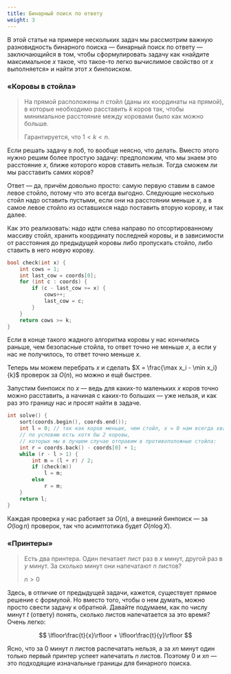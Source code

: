```yaml
---
title: Бинарный поиск по ответу
weight: 3
---
```


В этой статье на примере нескольких задач мы рассмотрим важную разновидность бинарного поиска — бинарный поиск по ответу — заключающийся в том, чтобы сформулировать задачу как «найдите максимальное $x$ такое, что такое-то легко вычислимое свойство от $x$ выполняется» и найти этот $x$ бинпоиском.

### «Коровы в стойла»

> На прямой расположены $n$ стойл (даны их координаты на прямой), в которые необходимо расставить $k$ коров так, чтобы минимальное расстояние между коровами было как можно больше.
> 
> Гарантируется, что $1 < k < n$.

Если решать задачу в лоб, то вообще неясно, что делать. Вместо этого нужно решим более простую задачу: предположим, что мы знаем это расстояние $x$, ближе которого коров ставить нельзя. Тогда сможем ли мы расставить самих коров?

Ответ — да, причём довольно просто: самую первую ставим в самое левое стойло, потому что это всегда выгодно. Следующие несколько стойл надо оставить пустыми, если они на расстоянии меньше $x$, а в самое левое стойло из оставшихся надо поставить вторую корову, и так далее.

Как это реализовать: надо идти слева направо по отсортированному массиву стойл, хранить координату последней коровы, и в зависимости от расстояния до предыдущей коровы либо пропускать стойло, либо ставить в него новую корову.

```cpp
bool check(int x) {
    int cows = 1;
    int last_cow = coords[0];
    for (int c : coords) {
        if (c - last_cow >= x) {
            cows++;
            last_cow = c;
        }
    }
    return cows >= k;
}
```

Если в конце такого жадного алгоритма коровы у нас кончились раньше, чем безопасные стойла, то ответ точно не меньше $x$, а если у нас не получилось, то ответ точно меньше $x$.

Теперь мы можем перебрать $x$ и сделать $X = \frac{\max x_i - \min x_i}{k}$ проверок за $O(n)$, но можно и ещё быстрее.

Запустим бинпоиск по $x$ — ведь для каких-то маленьких $x$ коров точно можно расставить, а начиная с каких-то больших — уже нельзя, и как раз это границу нас и просят найти в задаче.

```cpp
int solve() {
    sort(coords.begin(), coords.end());
    int l = 0; // так как коров меньше, чем стойл, x = 0 нам всегда хватит
    // по условию есть хотя бы 2 коровы,
    // которых мы в лучшем случае отправим в противоположные стойла:
    int r = coords.back() - coords[0] + 1;
    while (r - l > 1) {
        int m = (l + r) / 2;
        if (check(m))
            l = m;
        else
            r = m;
    }
    return l;
}
```

Каждая проверка у нас работает за $O(n)$, а внешний бинпоиск — за $O(\log n)$ проверок, так что асимптотика будет $O(n \log X)$.

### «Принтеры»

> Есть два принтера. Один печатает лист раз в $x$ минут, другой раз в $y$ минут. За сколько минут они напечатают $n$ листов?
> 
> $n > 0$

Здесь, в отличие от предыдущей задачи, кажется, существует прямое решение с формулой. Но вместо того, чтобы о нем думать, можно просто свести задачу к обратной. Давайте подумаем, как по числу минут $t$ (ответу) понять, сколько листов напечатается за это время? Очень легко:

$$
\lfloor\frac{t}{x}\rfloor + \lfloor\frac{t}{y}\rfloor
$$

Ясно, что за $0$ минут $n$ листов распечатать нельзя, а за $xn$ минут один только первый принтер успеет напечатать $n$ листов. Поэтому $0$ и $xn$ — это подходящие изначальные границы для бинарного поиска.
